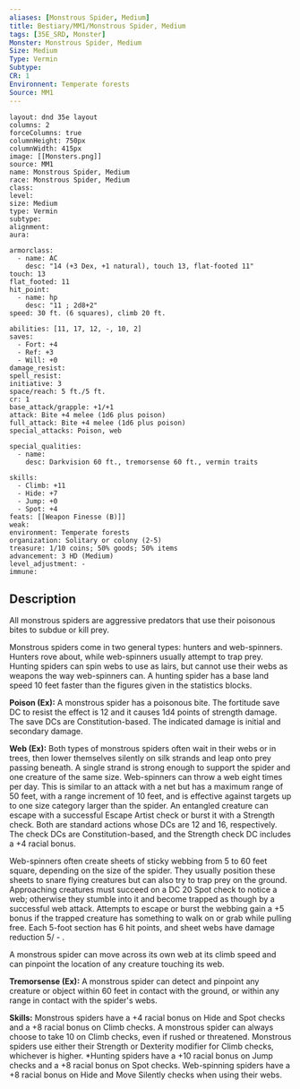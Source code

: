 ```yaml
---
aliases: [Monstrous Spider, Medium]
title: Bestiary/MM1/Monstrous Spider, Medium
tags: [35E_SRD, Monster]
Monster: Monstrous Spider, Medium
Size: Medium
Type: Vermin
Subtype: 
CR: 1
Environnent: Temperate forests
Source: MM1
---
```


```statblock
layout: dnd 35e layout
columns: 2
forceColumns: true
columnHeight: 750px
columnWidth: 415px
image: [[Monsters.png]]
source: MM1
name: Monstrous Spider, Medium
race: Monstrous Spider, Medium
class: 
level: 
size: Medium
type: Vermin
subtype: 
alignment: 
aura: 

armorclass:
  - name: AC
    desc: "14 (+3 Dex, +1 natural), touch 13, flat-footed 11"
touch: 13
flat_footed: 11
hit_point:
  - name: hp
    desc: "11 ; 2d8+2"
speed: 30 ft. (6 squares), climb 20 ft.

abilities: [11, 17, 12, -, 10, 2]
saves:
  - Fort: +4
  - Ref: +3
  - Will: +0
damage_resist: 
spell_resist: 
initiative: 3
space/reach: 5 ft./5 ft.
cr: 1
base_attack/grapple: +1/+1
attack: Bite +4 melee (1d6 plus poison)
full_attack: Bite +4 melee (1d6 plus poison)
special_attacks: Poison, web

special_qualities:
  - name: 
    desc: Darkvision 60 ft., tremorsense 60 ft., vermin traits

skills:
  - Climb: +11
  - Hide: +7
  - Jump: +0
  - Spot: +4
feats: [[Weapon Finesse (B)]]
weak: 
environment: Temperate forests
organization: Solitary or colony (2-5)
treasure: 1/10 coins; 50% goods; 50% items
advancement: 3 HD (Medium)
level_adjustment: -
immune: 
```

## Description

<p>All monstrous spiders are aggressive predators that use their poisonous bites to subdue or kill prey.</p>
<p>Monstrous spiders come in two general types: hunters and web-spinners. Hunters rove about, while web-spinners usually attempt to trap prey. Hunting spiders can spin webs to use as lairs, but cannot use their webs as weapons the way web-spinners can. A hunting spider has a base land speed 10 feet faster than the figures given in the statistics blocks.</p>
<p>
            <b>Poison (Ex):</b> A monstrous spider has a poisonous bite. The fortitude save DC to resist the effect is 12 and it causes 1d4 points of strength damage. The save DCs are Constitution-based. The indicated damage is initial and secondary damage.</p>
<p>
            <b>Web (Ex):</b> Both types of monstrous spiders often wait in their webs or in trees, then lower themselves silently on silk strands and leap onto prey passing beneath. A single strand is strong enough to support the spider and one creature of the same size. Web-spinners can throw a web eight times per day. This is similar to an attack with a net but has a maximum range of 50 feet, with a range increment of 10 feet, and is effective against targets up to one size category larger than the spider. An entangled creature can escape with a successful Escape Artist check or burst it with a Strength check. Both are standard actions whose DCs are 12 and 16, respectively. The check DCs are Constitution-based, and the Strength check DC includes a +4 racial bonus.</p>
<p>Web-spinners often create sheets of sticky webbing from 5 to 60 feet square, depending on the size of the spider. They usually position these sheets to snare flying creatures but can also try to trap prey on the ground. Approaching creatures must succeed on a DC 20 Spot check to notice a web; otherwise they stumble into it and become trapped as though by a successful web attack. Attempts to escape or burst the webbing gain a +5 bonus if the trapped creature has something to walk on or grab while pulling free. Each 5-foot section has 6 hit points, and sheet webs have damage reduction 5/ - .</p>
<p>A monstrous spider can move across its own web at its climb speed and can pinpoint the location of any creature touching its web.</p>
<p>
            <b>Tremorsense (Ex):</b> A monstrous spider can detect and pinpoint any creature or object within 60 feet in contact with the ground, or within any range in contact with the spider's webs.</p>
<p>
            <b>Skills:</b> Monstrous spiders have a +4 racial bonus on Hide and Spot checks and a +8 racial bonus on Climb checks. A monstrous spider can always choose to take 10 on Climb checks, even if rushed or threatened. Monstrous spiders use either their Strength or Dexterity modifier for Climb checks, whichever is higher. *Hunting spiders have a +10 racial bonus on Jump checks and a +8 racial bonus on Spot checks. Web-spinning spiders have a +8 racial bonus on Hide and Move Silently checks when using their webs.</p>